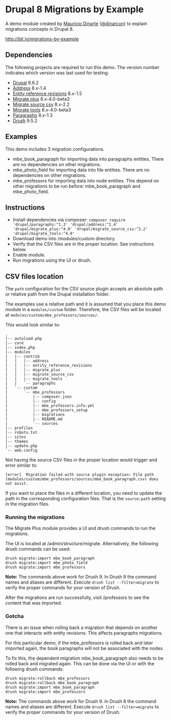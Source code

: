# Drupal 8 Migrations by Example

A demo module created by [Mauricio Dinarte](https://www.drupal.org/u/dinarcon) ([@dinarcon](https://twitter.com/dinarcon)) to explain migrations concepts in Drupal 8.

http://bit.ly/migrations-by-example

## Dependencies

The following projects are required to run this demo. The version number indicates which version was last used for testing.
 
* [Drupal](https://www.drupal.org/project/drupal) 8.6.2
* [Address](https://www.drupal.org/project/address) 8.x-1.4
* [Entity reference revisions](https://www.drupal.org/project/entity_reference_revisions) 8.x-1.5
* [Migrate plus](https://www.drupal.org/project/migrate_plus) 8.x-4.0-beta3
* [Migrate source csv](https://www.drupal.org/project/migrate_source_csv) 8.x-2.2
* [Migrate tools](https://www.drupal.org/project/migrate_tools) 8.x-4.0-beta3
* [Paragraphs](https://www.drupal.org/project/paragraphs) 8.x-1.3
* [Drush](https://github.com/drush-ops/drush) 9.5.2

## Examples

This demo includes 3 migration configurations.

* mbe_book_paragraph for importing data into paragraphs entities. There are no dependencies on other migrations.
* mbe_photo_field for importing data into file entities. There are no dependencies on other migrations.
* mbe_professors for importing data into node entities. This depend on other migrations to be run before: mbe_book_paragraph and mbe_photo_field.

## Instructions

* Install dependencies via composer: `composer require 'drupal/paragraphs:^1.3' 'drupal/address:^1.4' 'drupal/migrate_plus:^4.0' 'drupal/migrate_source_csv:^2.2' 'drupal/migrate_tools:^4.0'`
* Download demo into /modules/custom directory.
* Verify that the CSV files are in the proper location. See instructions below.
* Enable module.
* Run migrations using the UI or drush.

## CSV files location

The `path` configuration for the CSV source plugin accepts an absolute path or relative path from the Drupal installation folder.

The examples use a relative path and it is assumed that you place this demo module in a `modules/custom` folder. Therefore, the CSV files will be located at `modules/custom/mbe_professors/sources/`.

This would look similar to:

```
.
|-- autoload.php
|-- core
|-- index.php
|-- modules
|   |-- contrib
|   |   |-- address
|   |   |-- entity_reference_revisions
|   |   |-- migrate_plus
|   |   |-- migrate_source_csv
|   |   |-- migrate_tools
|   |   `-- paragraphs
|   `-- custom
|       `-- mbe_professors
|           |-- composer.json
|           |-- config
|           |-- mbe_professors.info.yml
|           |-- mbe_professors_setup
|           |-- migrations
|           |-- README.md
|           `-- sources
|-- profiles
|-- robots.txt
|-- sites
|-- themes
|-- update.php
`-- web.config
``` 

Not having the source CSV files in the proper location would trigger and error similar to:

```
[error]  Migration failed with source plugin exception: File path (modules/custom/mbe_professors/sources/mbe_book_paragraph.csv) does not exist.
```

If you want to place the files in a different location, you need to update the path in the corresponding configuration files. That is the `source:path` setting in the migration files.

### Running the migrations

The Migrate Plus module provides a UI and drush commands to run the migrations.

The UI is located at /admin/structure/migrate. Alternatively, the following drush commands can be used:

```
drush migrate:import mbe_book_paragraph
drush migrate:import mbe_photo_field
drush migrate:import mbe_professors
```

**Note:** The commands above work for Drush 9. In Drush 8 the command names and aliases are different. Execute `drush list --filter=migrate` to verify the proper commands for your version of Drush.

After the migrations are run successfully, visit /professors to see the content that was imported.

### Gotcha

There is an issue when rolling back a migration that depends on another one that interacts with entity revisions. This affects paragraphs migrations.

For this particular demo, if the mbe_professors is rolled back and later imported again, the book paragraphs will not be associated with the nodes.

To fix this, the dependent migration mbe_book_paragraph also needs to be rolled back and migrated again. This can be done via the UI or with the following drush commands:

```
drush migrate:rollback mbe_professors
drush migrate:rollback mbe_book_paragraph
drush migrate:import mbe_book_paragraph
drush migrate:import mbe_professors
```

**Note:** The commands above work for Drush 9. In Drush 8 the command names and aliases are different. Execute `drush list --filter=migrate` to verify the proper commands for your version of Drush.
